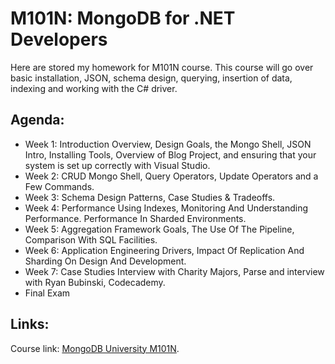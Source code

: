 # M101N: MongoDB for .NET Developers

Here are stored my homework for M101N course.
This course will go over basic installation, JSON, schema design, querying, insertion of data, indexing and working with the C# driver.

## Agenda:
 * Week 1: Introduction Overview, Design Goals, the Mongo Shell, JSON Intro, Installing Tools, Overview of Blog Project, and ensuring that your system is set up correctly with Visual Studio.
 * Week 2: CRUD Mongo Shell, Query Operators, Update Operators and a Few Commands.
 * Week 3: Schema Design Patterns, Case Studies & Tradeoffs.
 * Week 4: Performance Using Indexes, Monitoring And Understanding Performance. Performance In Sharded Environments.
 * Week 5: Aggregation Framework Goals, The Use Of The Pipeline, Comparison With SQL Facilities.
 * Week 6: Application Engineering Drivers, Impact Of Replication And Sharding On Design And Development.
 * Week 7: Case Studies Interview with Charity Majors, Parse and interview with Ryan Bubinski, Codecademy.
 * Final Exam

## Links:
Course link: [MongoDB University M101N](https://university.mongodb.com/courses/M101N/about).